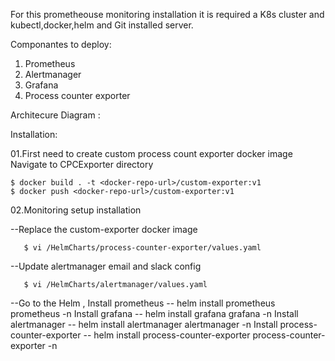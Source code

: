 

For this prometheouse monitoring installation it is required a K8s cluster and kubectl,docker,helm and Git installed server. 

Componantes to deploy: 

1. Prometheus
2. Alertmanager
3. Grafana
4. Process counter exporter 

Architecure Diagram : 

Installation: 

01.First need to create custom process count exporter docker image 
Navigate to CPCExporter directory

    $ docker build . -t <docker-repo-url>/custom-exporter:v1
    $ docker push <docker-repo-url>/custom-exporter:v1


02.Monitoring setup installation
   
   --Replace the custom-exporter docker image

       $ vi /HelmCharts/process-counter-exporter/values.yaml


  --Update alertmanager email and slack config

       $ vi /HelmCharts/alertmanager/values.yaml


  --Go to the Helm ,
    Install prometheus 
	-- helm install prometheus prometheus -n <namespace>
    Install grafana 
	-- helm install grafana grafana -n <namespace>
    Install alertmanager 
	-- helm install alertmanager alertmanager -n <namespace>
    Install process-counter-exporter 
	-- helm install process-counter-exporter process-counter-exporter -n <namespace>

